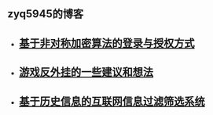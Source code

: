 zyq5945的博客
---------  
+ ## [基于非对称加密算法的登录与授权方式](blog_1.md)
+ ## [游戏反外挂的一些建议和想法](blog_2.md)
+ ## [基于历史信息的互联网信息过滤筛选系统](blog_3.md)
